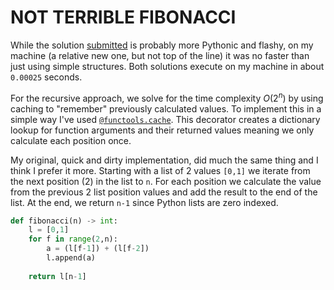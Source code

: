# NOT TERRIBLE FIBONACCI

While the solution [submitted](fibonacci.py) is probably more Pythonic and flashy, on my machine (a relative new one, but not top of the line) it was no faster than just using simple structures. Both solutions execute on my machine in about `0.00025` seconds.

For the recursive approach, we solve for the time complexity $O(2^n)$ by using caching to "remember" previously calculated values. To implement this in a simple way I've used [`@functools.cache`](https://docs.python.org/3/library/functools.html#functools.cache). This decorator creates a dictionary lookup for function arguments and their returned values meaning we only calculate each position once.

My original, quick and dirty implementation, did much the same thing and I think I prefer it more. Starting with a list of 2 values `[0,1]` we iterate from the next position (2) in the list to `n`. For each position we calculate the value from the previous 2 list position values and add the result to the end of the list. At the end, we return `n-1` since Python lists are zero indexed.

```python
def fibonacci(n) -> int:
    l = [0,1]
    for f in range(2,n):
        a = (l[f-1]) + (l[f-2])
        l.append(a)
    
    return l[n-1]
```
